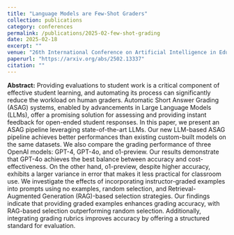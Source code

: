 ```yaml
---
title: "Language Models are Few-Shot Graders"
collection: publications
category: conferences
permalink: /publications/2025-02-few-shot-grading
date: 2025-02-18
excerpt: ""
venue: "26th International Conference on Artificial Intelligence in Education (in submission)"
paperurl: "https://arxiv.org/abs/2502.13337"
citation: ""
---
```


**Abstract:** Providing evaluations to student work is a critical component of effective student learning, and automating its process can significantly reduce the workload on human graders. Automatic Short Answer Grading (ASAG) systems, enabled by advancements in Large Language Models (LLMs), offer a promising solution for assessing and providing instant feedback for open-ended student responses. In this paper, we present an ASAG pipeline leveraging state-of-the-art LLMs. Our new LLM-based ASAG pipeline achieves better performances than existing custom-built models on the same datasets. We also compare the grading performance of three OpenAI models: GPT-4, GPT-4o, and o1-preview. Our results demonstrate that GPT-4o achieves the best balance between accuracy and cost-effectiveness. On the other hand, o1-preview, despite higher accuracy, exhibits a larger variance in error that makes it less practical for classroom use. We investigate the effects of incorporating instructor-graded examples into prompts using no examples, random selection, and Retrieval-Augmented Generation (RAG)-based selection strategies. Our findings indicate that providing graded examples enhances grading accuracy, with RAG-based selection outperforming random selection. Additionally, integrating grading rubrics improves accuracy by offering a structured standard for evaluation.
